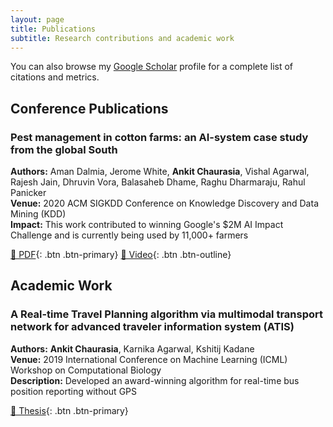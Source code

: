 ```yaml
---
layout: page
title: Publications
subtitle: Research contributions and academic work
---
```


You can also browse my [Google Scholar](https://scholar.google.com/citations?user=Oi1BC2AAAAAJ&hl=en) profile for a complete list of citations and metrics.

## Conference Publications

### Pest management in cotton farms: an AI-system case study from the global South

**Authors:** Aman Dalmia, Jerome White, **Ankit Chaurasia**, Vishal Agarwal, Rajesh Jain, Dhruvin Vora, Balasaheb Dhame, Raghu Dharmaraju, Rahul Panicker  
**Venue:** 2020 ACM SIGKDD Conference on Knowledge Discovery and Data Mining (KDD)  
**Impact:** This work contributed to winning Google's $2M AI Impact Challenge and is currently being used by 11,000+ farmers

[📄 PDF](https://dl.acm.org/doi/10.1145/3394486.3403363){: .btn .btn-primary} [🎥 Video](https://youtu.be/LP_A4jydmz4){: .btn .btn-outline}

## Academic Work

### A Real-time Travel Planning algorithm via multimodal transport network for advanced traveler information system (ATIS)

**Authors:** **Ankit Chaurasia**, Karnika Agarwal, Kshitij Kadane  
**Venue:** 2019 International Conference on Machine Learning (ICML) Workshop on Computational Biology  
**Description:** Developed an award-winning algorithm for real-time bus position reporting without GPS

[📄 Thesis](https://tinyurl.com/v659tvp4){: .btn .btn-primary}
